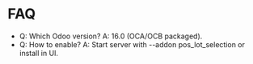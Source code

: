 # FAQ

- Q: Which Odoo version? A: 16.0 (OCA/OCB packaged).
- Q: How to enable? A: Start server with --addon pos_lot_selection or install in UI.
